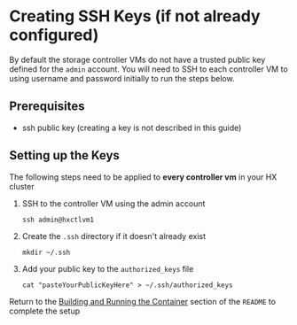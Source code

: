 # Creating SSH Keys (if not already configured)

By default the storage controller VMs do not have a trusted public key defined for the `admin` account.  You will need to SSH to each controller VM to using username and password initially to run the steps below.

## Prerequisites
- ssh public key (creating a key is not described in this guide)

## Setting up the Keys

The following steps need to be applied to **every controller vm** in your HX cluster

1. SSH to the controller VM using the admin account
   
   `ssh admin@hxctlvm1`

2. Create the `.ssh` directory if it doesn't already exist
   
   `mkdir ~/.ssh`

3. Add your public key to the `authorized_keys` file
   
   `cat "pasteYourPublicKeyHere" > ~/.ssh/authorized_keys`

Return to the [Building and Running the Container](../README.md/#building-and-running-the-container) section of the `README` to complete the setup
